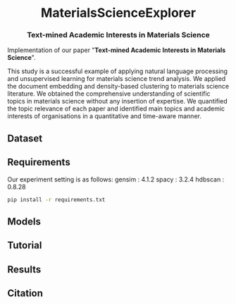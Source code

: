 <h1 align="center">MaterialsScienceExplorer</h1>
<h3 align="center">Text-mined Academic Interests in Materials Science</h3>

</p>

Implementation of our paper "**Text-mined Academic Interests in Materials Science**".  

This study is a successful example of applying natural language processing and unsupervised learning for materials science trend analysis.
We applied the document embedding and density-based clustering to materials science literature.
We obtained the comprehensive understanding of scientific topics in materials science without any insertion of expertise.
We quantified the topic relevance of each paper and identified main topics and academic interests of organisations in a quantitative and time-aware manner.

## Dataset

## Requirements
Our experiment setting is as follows:
gensim : 4.1.2
spacy : 3.2.4
hdbscan : 0.8.28

```bash
pip install -r requirements.txt
```

## Models

## Tutorial

## Results

## Citation
